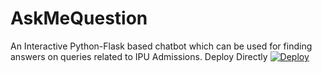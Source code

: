 # AskMeQuestion
An Interactive Python-Flask based chatbot which can be used for finding answers on queries related to IPU Admissions.
Deploy Directly
<a href="https://heroku.com/deploy?template=https://github.com/sk9331657/AskMeQuestion">
  <img src="https://www.herokucdn.com/deploy/button.svg" alt="Deploy">
</a>
